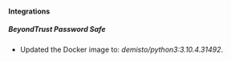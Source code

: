 #### Integrations
##### BeyondTrust Password Safe
- Updated the Docker image to: *demisto/python3:3.10.4.31492*.
